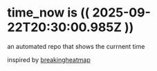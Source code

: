 # time_now is (( 2025-09-22T20:30:00.985Z ))

an automated repo that shows the currnent time

inspired by [breakingheatmap](https://github.com/breakingheatmap/breakingheatmap)